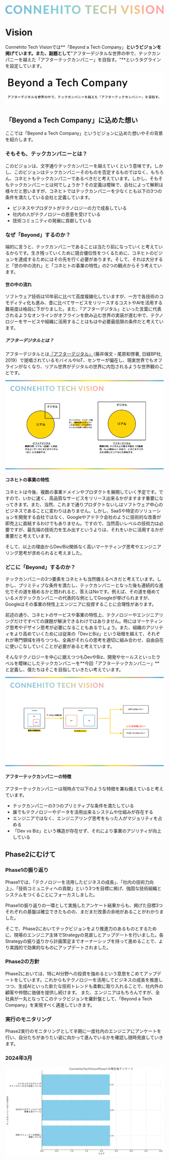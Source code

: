 ![Connehito Tech Vision](../image/txt_tech.png)

# Vision

Connehito Tech Visionでは**「Beyond a Tech Company」**というビジョンを掲げています。また、副題として**"アフターデジタルな世界の中で、テックカンパニーを越えた「アフターテックカンパニー」を目指す。"**というタグラインを設定しています。

![Vision](../image/vision.png)

## 「Beyond a Tech Company」に込めた想い

ここでは「Beyond a Tech Company」というビジョンに込めた想いやその背景を紹介します。

### そもそも、テックカンパニーとは？

このビジョンは、文字通りテックカンパニーを越えていくという意味です。しかし、このビジョンはテックカンパニーそのものを否定するものではなく、もちろん、コネヒトもテックカンパニーであるべきだと考えています。しかし、そもそもテックカンパニーとは何でしょうか？その定義は曖昧で、会社によって解釈は様々だと思いますが、コネヒトではテックカンパニーを少なくとも以下の3つの条件を満たしている会社と定義しています。

* ビジネスやプロダクトがテクノロジーの力で成長している
* 社内の人がテクノロジーの恩恵を受けている
* 技術コミュニティの発展に貢献している

### なぜ「Beyond」するのか？

端的に言うと、テックカンパニーであることは当たり前になっていくと考えているからです。生き残っていくために競合優位性をつくるために、コネヒトのビジョンを達成するためにはその先を行く必要があります。そして、それは大分すると「世の中の流れ」と「コネヒトの事業の特性」の2つの観点からそう考えています。

#### 世の中の流れ

ソフトウェア技術は10年前に比べて高度複雑化していますが、一方で各技術のコモディティ化も進み、昔に比べてサービスをリリースするコストやAIを活用する難易度は格段に下がりました。また、「アフターデジタル」といった言葉に代表されるようなオンラインがオフラインを飲み込む世界の実装が進む中で、テクノロジーをサービスや組織に活用することはもはや必要最低限の条件だと考えています。

##### アフターデジタルとは？

アフターデジタルとは[『アフターデジタル』](https://www.nikkeibp.co.jp/atclpubmkt/book/19/272070/)（藤井保文・尾原和啓著, 日経BP社, 2019）で提唱されているモバイルやIoT、センサーが偏在し、現実世界でもオフラインがなくなり、リアル世界がデジタルの世界に内包されるような世界観のことです。

![アフターデジタル](../image/after_degital.png)

#### コネヒトの事業の特性

コネヒトは今後、複数の事業ドメインやプロダクトを展開していく予定です。ですので、いかに速く、高品質なサービスをリリース出来るかがますます重要になってきます。また、当然、これまで通りプロダクトないしはソフトウェア中心のビジネスであることに変わりはありません。しかし、SaaSや特定のソリューションを開発する会社ではなく、Googleやアドテク会社のように技術的な改善が即売上に直結するわけでもありません。ですので、当然高いレベルの技術力は必要ですが、最先端の技術力を生み出すというよりは、それをいかに活用するかが重要だと考えています。

そして、以上の理由からDev/Biz関係なく高いマーケティング思考やエンジニアリング思考が求められると考えました。

### どこに「Beyond」するのか？

テックカンパニーの3つ要素をコネヒトも当然備えるべきだと考えています。しかし、プリミティブな条件を満たし、テックカンパニーとなった後も連続的な進化でその道を極めるかと問われると、答えはNoです。例えば、その道を極めているメガテックカンパニーの代表的な例としてGoogleが挙げられますが、Googleはその事業の特性上エンジニアに投資することに合理性があります。

前述の通り、コネヒトのサービスや事業の特性上、テクノロジーやエンジニアリングだけですべての課題が解決できるわけではありません。時にはマーケティング思考やデザイン思考が必要になることもあるでしょう。また、組織のアジリティをより高めていくためには従来の「DevとBiz」という垣根を越えて、それぞれが専門領域を持ちつつも、全員がそれらの思考を適切に組み合わせ、自由自在に使いこなしていくことが必要があると考えています。

そんなテクノロジーを中心に据えつつもDevやBiz、開発やセールスといったラベルを曖昧にしたテックカンパニーを**今回「アフターテックカンパニー」**と定義し、僕たちはそこを目指していきたい考えています。

![アフターテックカンパニー](../image/after_tech_company.png)

#### アフターテックカンパニーの特徴

アフターテックカンパニーは現時点で以下のような特徴を兼ね備えていると考えています。

* テックカンパニーの3つのプリミティブな条件を満たしている
* 誰でもテクノロジーやデータを活用出来るシステムや仕組みが存在する
* エンジニアではなく、エンジニアリング思考をもった人がマジョリティを占める
* 「Dev vs Biz」という構造が存在せず、それにより事業のアジリティが向上している

## Phase2にむけて

### Phase1の振り返り

Phase1では、「テクノロジーを活用したビジネスの成長」、「社内の技術力向上」、「技術コミュニティへの貢献」という3つを目標に掲げ、強固な技術組織とシステムをつくることにフォーカスしました。

Phase1の振り返りの一環として実施したアンケート結果からも、掲げた目標3つそれぞれの基盤は確立できたものの、まだまだ改善の余地があることがわかりました。

そこで、Phase2においてテックビジョンをより推進力のあるものとするために、現場のエンジニア主体でStrategyの見直しとアップデートを行いました。各Strategyの振り返りから計画策定までオーナーシップを持って進めることで、より実践的で効果的なものにアップデートされました。

### Phase2の方針

Phase2においては、特にAI分野への投資を強めるという意思をこめてアップデートをしています。これからもテクノロジーを活用してビジネスの成長を推進しつつ、生成AIといった新たな技術トレンドも柔軟に取り入れることで、社内外の顧客や仲間に価値を提供し続けます。
また、エンジニアはもちろんですが、全社員が一丸となってこのテックビジョンを羅針盤として、「Beyond a Tech Company」を実現すべく邁進していきます。

### 実行のモニタリング

Phase2実行のモニタリングとして半期に一度社内のエンジニアにアンケートを行い、自分たちがありたい姿に向かって進んでいるかを確認し随時見直していきます。

### 2024年3月
![survey_202403](../image/survey_202403.png)
